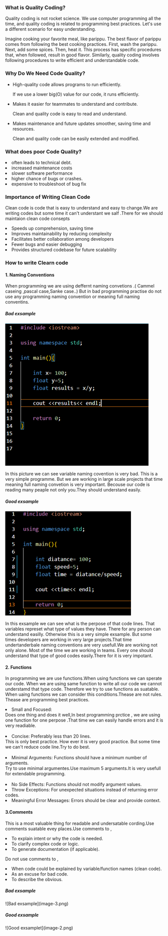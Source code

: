 <h3>What is Quality Coding?</h3>

<p>
  Quality coding is not rocket science. We use computer programming all the time, and quality coding is related to programming best practices. Let's use a different scenario for easy understanding.
</p>

<p>
  Imagine cooking your favorite meal, like parippu. The best flavor of parippu comes from following the best cooking practices. First, wash the parippu. Next, add some spices. Then, heat it. This process has specific procedures that, when followed, result in good flavor. Similarly, quality coding involves following procedures to write efficient and understandable code.
</p>

<h3>Why Do We Need Code Quality?</h3>

<ul>
  <li>High-quality code allows programs to run efficiently.
    <p>If we use a lower big(O) value for our code, it runs efficiently.</p>
  </li>
  <li>Makes it easier for teammates to understand and contribute.
    <p>Clean and quality code is easy to read and understand.</p>
  </li>
  <li>Makes maintenance and future updates smoother, saving time and resources.
    <p>Clean and quality code can be easily extended and modified.</p>
  </li>
</ul>

<h3>What does poor Code Quality?</h3>

<li>
often leads to technical debt.
</li>
<li>
increased maintenance costs
</li>
<li>
slower software performance
</li>
<li>
higher chance of bugs or crashes.
</li>
<li>
expensive to troubleshoot of bug fix
</li>

<h3>Importance of Writing
Clean Code</h3>

<p>Clean code is code that is easy to 
understand and easy to change.We are writing codes but some time it can't understant we salf .There for we should maintaion clean code consepts
</p>

<li>
Speeds up comprehension, saving time
</li>
<li>
Improves maintainability by reducing 
complexity
</li>
<li>
 Facilitates better collaboration among 
developers
</li>
<li>
Fewer bugs and easier debugging
</li>
<li>
Provides structured codebase for future 
scalability
</li>

<h3>How to write Clearn code</h3>

<h4>1. Naming Conventions</h4>

<p>When programming we are using deffernt naming convetions .( Cammel caseing ,pascal case,Sanke case..) But in bad programming practise do not use any programming naming convention or meaning full naming conventins.  </p>

<h5>Bad exsample</h5>

![Bad exsample](image.png)

<p>In this picture we can see variable naming covention is very bad. This is a very simple programme. But we are working in large scale projects that time meaning full naming convetion is very important. Becouse our code is reading many peaple not only you.They should understand easily.</p>

<h5>Good exsample</h5>

![Good exsample](image-1.png)

 <p>In this exsample we can see what is the perpose of that code lines. That variables represet what type of values they have. There for any person can understand easilly. Otherwise this is a very simple exsample. But some times developers are working in very large projects.That time undertanderbale naming conventions are very usefull.We are working not only alone. Most of the time we are working in teams. Every one should understand that type of good codes easily.There for it is very impotant.  </p>

 <h4>2. Functions </h4>

 <p>In programming we are use functions.When using functions we can sperate our code. When we are using same function to write all our code we cannot understamd that type code. Therefore we try to use functions as suatable. When uaing functions we can consider this conditions.Thease are not rules. Thease are programming best practices.</p>

 <li>
 Small and Focused: 
 <br/>
 Does one thing and does it well,In best programming prctice , we are using one function for one perpose .That time we can easily handle errors and it is very readiable.
 </li>
<br/>

 <li>
 Concise: Preferably less than 20 lines.<br/>
 This is only best practice. How ever it is very good practice. But some time we can't reduce code line.Try to do best. 
 </li>
 <br/>
 <li>
  Minimal Arguments: Functions should have a minimum number of arguments.<br/>
  Try to use minimal argumentes.Use maximum 5 arguments.It is very usefull for extendable programming.
 </li>
 <br/>
 <li>
  No Side Effects: Functions should not modify argument values.<br/>
 </li>
 <li>
  Throw Exceptions: For unexpected situations instead of returning error codes.
 </li>
 <li>
  Meaningful Error Messages: Errors should be clear and provide context.
 </li>

<h4>
3.Comments
</h4>

<p>This is a most valuable thing for readable and undersatable cording.Use comments suatable evey places.Use comments to , </p>

 <li>
To explain intent or why the code is needed.
 </li>
 <li>
To clarify complex code or logic.
 </li>
 <li>
To generate documentation (if applicable).
 </li>

 <p>Do not use comments to , </p>

  <li>
 When code could be explained by variable/function names (clean code).
 </li>
  <li>
 As an excuse for bad code.
 </li>
  <li>
 To describe the obvious.
 </li>

<h5>Bad exsample</h5>
![Bad exsample](image-3.png)

<h5>Good exsample</h5>
 ![Good exsamplet](image-2.png)